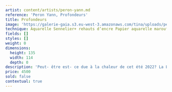 ```yaml
---
artist: content/artists/peron-yann.md
reference: 'Peron Yann, Profondeurs'
title: Profondeurs
image: 'https://galerie-gaia.s3.eu-west-3.amazonaws.com/tina/uploads/peron-yann/galerie gaia - yann peron-p22-24 ENTIER.jpg'
technique: Aquarelle Sennelier+ rehauts d’encre Papier aquarelle marouflé sur bois
fields: []
styles: []
weight: 0
dimensions:
  height: 135
  width: 114
  depth: 0
description: 'Peut- être est- ce due à la chaleur de cet été 2022? La Loire, une des artères de la Terre qui pompe vers le coeur de la terre, l’eau qui se tarit et se retire sur les bancs de sable et de vase. Elle découvre les boires, et baisse les eaux de ses affluents comme l’Erdre laissant les nénuphars se plier dans leur ombres reflétées sur l’onde stagnante. Elle renferme notre perception évanescente du ciel et la profondeur de la Terre.'
price: 4500
sold: false
contextual: true
---
```


